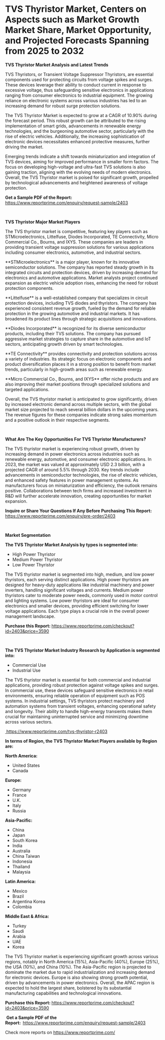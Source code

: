 <p><h1>TVS Thyristor Market, Centers on Aspects such as Market Growth Market Share, Market Opportunity, and Projected Forecasts Spanning from 2025 to 2032</h1></p><p><strong>TVS Thyristor Market Analysis and Latest Trends</strong></p>
<p><p>TVS Thyristors, or Transient Voltage Suppressor Thyristors, are essential components used for protecting circuits from voltage spikes and surges. These devices leverage their ability to conduct current in response to excessive voltage, thus safeguarding sensitive electronics in applications ranging from consumer electronics to industrial equipment. The growing reliance on electronic systems across various industries has led to an increasing demand for robust surge protection solutions.</p><p>The TVS Thyristor Market is expected to grow at a CAGR of 10.90% during the forecast period. This robust growth can be attributed to the rising implementation of smart grids, advancements in renewable energy technologies, and the burgeoning automotive sector, particularly with the rise of electric vehicles. Additionally, the increasing sophistication of electronic devices necessitates enhanced protective measures, further driving the market. </p><p>Emerging trends indicate a shift towards miniaturization and integration of TVS devices, aiming for improved performance in smaller form factors. The focus on developing high-voltage and ultra-fast TVS solutions is also gaining traction, aligning with the evolving needs of modern electronics. Overall, the TVS Thyristor market is poised for significant growth, propelled by technological advancements and heightened awareness of voltage protection.</p></p>
<p><strong>Get a Sample PDF of the Report:&nbsp;</strong> <a href="https://www.reportprime.com/enquiry/request-sample/2403?utm_campaign=3168&utm_medium=2&utm_source=Github&utm_content=ia&utm_term=18032025&utm_id=tvs-thyristor">https://www.reportprime.com/enquiry/request-sample/2403</a></p>
<p>&nbsp;</p>
<p><strong>TVS Thyristor Major Market Players</strong></p>
<p><p>The TVS thyristor market is competitive, featuring key players such as STMicroelectronics, Littelfuse, Diodes Incorporated, TE Connectivity, Micro Commercial Co., Bourns, and IXYS. These companies are leaders in providing transient voltage suppression solutions for various applications including consumer electronics, automotive, and industrial sectors.</p><p>**STMicroelectronics** is a major player, known for its innovative semiconductor solutions. The company has reported steady growth in its integrated circuits and protection devices, driven by increasing demand for electronics and automotive applications. Market analysts project continued expansion as electric vehicle adoption rises, enhancing the need for robust protection components.</p><p>**Littelfuse** is a well-established company that specializes in circuit protection devices, including TVS diodes and thyristors. The company has experienced consistent revenue growth, fueled by the demand for reliable protection in the growing automotive and industrial markets. It has broadened its product lines through strategic acquisitions and innovations.</p><p>**Diodes Incorporated** is recognized for its diverse semiconductor products, including their TVS solutions. The company has pursued aggressive market strategies to capture share in the automotive and IoT sectors, anticipating growth driven by smart technologies.</p><p>**TE Connectivity** provides connectivity and protection solutions across a variety of industries. Its strategic focus on electronic components and product diversification places it in a strong position to benefit from market trends, particularly in high-growth areas such as renewable energy.</p><p>**Micro Commercial Co., Bourns, and IXYS** offer niche products and are also improving their market positions through specialized solutions and targeted applications.</p><p>Overall, the TVS thyristor market is anticipated to grow significantly, driven by increased electronic demand across multiple sectors, with the global market size projected to reach several billion dollars in the upcoming years. The revenue figures for these companies indicate strong sales momentum and a positive outlook in their respective segments.</p></p>
<p>&nbsp;</p>
<p><strong>What Are The Key Opportunities For TVS Thyristor Manufacturers?</strong></p>
<p><p>The TVS thyristor market is experiencing robust growth, driven by increasing demand in power electronics across industries such as renewable energy, automotive, and consumer electronic applications. In 2023, the market was valued at approximately USD 2.3 billion, with a projected CAGR of around 5.5% through 2030. Key trends include advancements in semiconductor technologies, the rise of electric vehicles, and enhanced safety features in power management systems. As manufacturers focus on miniaturization and efficiency, the outlook remains positive. Collaborations between tech firms and increased investment in R&D will further accelerate innovation, creating opportunities for market expansion.</p></p>
<p><strong>Inquire or Share Your Questions If Any Before Purchasing This Report:</strong> <a href="https://www.reportprime.com/enquiry/pre-order/2403?utm_campaign=3168&utm_medium=2&utm_source=Github&utm_content=ia&utm_term=18032025&utm_id=tvs-thyristor">https://www.reportprime.com/enquiry/pre-order/2403</a></p>
<p>&nbsp;</p>
<p><strong>Market Segmentation</strong></p>
<p><strong>The TVS Thyristor Market Analysis by types is segmented into:</strong></p>
<p><ul><li>High Power Thyristor</li><li>Medium Power Thyristor</li><li>Low Power Thyristor</li></ul></p>
<p><p>The TVS thyristor market is segmented into high, medium, and low power thyristors, each serving distinct applications. High power thyristors are designed for heavy-duty applications like industrial machinery and power inverters, handling significant voltages and currents. Medium power thyristors cater to moderate power needs, commonly used in motor control and lighting systems. Low power thyristors are ideal for consumer electronics and smaller devices, providing efficient switching for lower voltage applications. Each type plays a crucial role in the overall power management landscape.</p></p>
<p><strong>Purchase this Report:&nbsp;</strong><a href="https://www.reportprime.com/checkout?id=2403&price=3590&utm_campaign=3168&utm_medium=2&utm_source=Github&utm_content=ia&utm_term=18032025&utm_id=tvs-thyristor">https://www.reportprime.com/checkout?id=2403&price=3590</a></p>
<p>&nbsp;</p>
<p><strong>The TVS Thyristor Market Industry Research by Application is segmented into:</strong></p>
<p><ul><li>Commercial Use</li><li>Industrial Use</li></ul></p>
<p><p>The TVS thyristor market is essential for both commercial and industrial applications, providing robust protection against voltage spikes and surges. In commercial use, these devices safeguard sensitive electronics in retail environments, ensuring reliable operation of equipment such as POS systems. In industrial settings, TVS thyristors protect machinery and automation systems from transient voltages, enhancing operational safety and longevity. Their ability to handle high-energy transients makes them crucial for maintaining uninterrupted service and minimizing downtime across various sectors.</p></p>
<p><a href="https://www.reportprime.com/tvs-thyristor-r2403?utm_campaign=3168&utm_medium=2&utm_source=Github&utm_content=ia&utm_term=18032025&utm_id=tvs-thyristor">&nbsp;https://www.reportprime.com/tvs-thyristor-r2403</a></p>
<p><strong>In terms of Region, the TVS Thyristor Market Players available by Region are:</strong></p>
<p>
    <p> <strong> North America: </strong>
        <ul>
            <li>United States</li>
            <li>Canada</li>
        </ul>
        </p> 
    <p> <strong> Europe: </strong>
        <ul>
            <li>Germany</li>
            <li>France</li>
            <li>U.K.</li>
            <li>Italy</li>
            <li>Russia</li>
        </ul>
        </p> 
    <p> <strong> Asia-Pacific: </strong>
        <ul>
            <li>China</li>
            <li>Japan</li>
            <li>South Korea</li>
            <li>India</li>
            <li>Australia</li>
            <li>China Taiwan</li>
            <li>Indonesia</li>
            <li>Thailand</li>
            <li>Malaysia</li>
        </ul>
        </p> 
    <p> <strong> Latin America: </strong>
        <ul>
            <li>Mexico</li>
            <li>Brazil</li>
            <li>Argentina Korea</li>
            <li>Colombia</li>
        </ul>
        </p> 
    <p> <strong> Middle East & Africa: </strong>
        <ul>
            <li>Turkey</li>
            <li>Saudi</li>
            <li>Arabia</li>
            <li>UAE</li>
            <li>Korea</li>
        </ul>
    </p>
    </p>
<p><p>The TVS Thyristor market is experiencing significant growth across various regions, notably in North America (15%), Asia-Pacific (40%), Europe (25%), the USA (10%), and China (10%). The Asia-Pacific region is projected to dominate the market due to rapid industrialization and increasing demand for electronic devices. Europe is also showing strong growth potential, driven by advancements in power electronics. Overall, the APAC region is expected to hold the largest share, bolstered by its substantial manufacturing capabilities and technological innovations.</p></p>
<p><strong>Purchase this Report: </strong><a href="https://www.reportprime.com/checkout?id=2403&price=3590&utm_campaign=3168&utm_medium=2&utm_source=Github&utm_content=ia&utm_term=18032025&utm_id=tvs-thyristor">https://www.reportprime.com/checkout?id=2403&price=3590</a></p>
<p>&nbsp;<strong>Get a Sample PDF of the Report:&nbsp;&nbsp;</strong><a href="https://www.reportprime.com/enquiry/request-sample/2403?utm_campaign=3168&utm_medium=2&utm_source=Github&utm_content=ia&utm_term=18032025&utm_id=tvs-thyristor">https://www.reportprime.com/enquiry/request-sample/2403</a></p>
<p><strong></strong></p>
<p>Check more reports on <a href="https://www.reportprime.com/?utm_campaign=3168&utm_medium=2&utm_source=Github&utm_content=ia&utm_term=18032025&utm_id=tvs-thyristor">https://www.reportprime.com/</a></p>